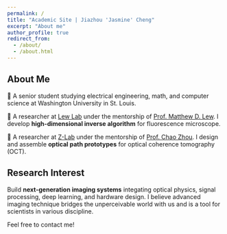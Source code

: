 ```yaml
---
permalink: /
title: "Academic Site | Jiazhou 'Jasmine' Cheng"
excerpt: "About me"
author_profile: true
redirect_from: 
  - /about/
  - /about.html
---
```


## About Me

🏫 A senior student studying electrical engineering, math, and computer science at Washington University in St. Louis. 

🔬 A researcher at [Lew Lab](https://lewlab.wustl.edu/) under the mentorship of [Prof. Matthew D. Lew](https://engineering.wustl.edu/faculty/Matthew-Lew.html). I develop **high-dimensional inverse algorithm** for fluorescence microscope. 

🔬 A researcher at [Z-Lab](https://zlab.wustl.edu/) under the mentorship of [Prof. Chao Zhou](https://engineering.wustl.edu/faculty/Chao-Zhou.html). I design and assemble **optical path prototypes** for optical coherence tomography (OCT). 

## Research Interest
Build **next-generation imaging systems** integating optical physics, signal processing, deep learning, and hardware design. I believe advanced imaging technique bridges the unperceivable world with us and is a tool for scientists in various discipline. 

Feel free to contact me!